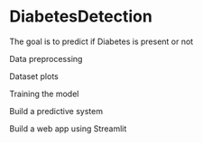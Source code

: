 # DiabetesDetection

The goal is to predict if Diabetes is present or not

Data preprocessing

Dataset plots

Training the model

Build a predictive system

Build a web app using Streamlit
